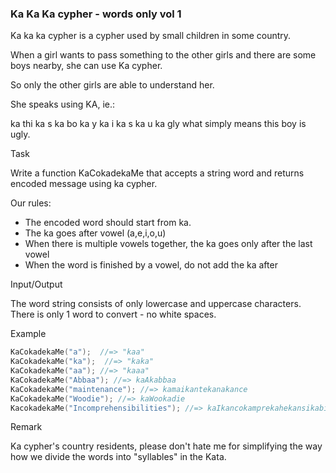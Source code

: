 ### Ka Ka Ka cypher - words only vol 1

Ka ka ka cypher is a cypher used by small children in some country. 

When a girl wants to pass something to the other girls and there are some boys nearby, she can use Ka cypher. 

So only the other girls are able to understand her.

She speaks using KA, ie.:

ka thi ka s ka bo ka y ka i ka s ka u ka gly what simply means this boy is ugly.

Task

Write a function KaCokadekaMe that accepts a string word and returns encoded message using ka cypher.

Our rules:

* The encoded word should start from ka.
* The ka goes after vowel (a,e,i,o,u)
* When there is multiple vowels together, the ka goes only after the last vowel
* When the word is finished by a vowel, do not add the ka after

Input/Output

The word string consists of only lowercase and uppercase characters. There is only 1 word to convert - no white spaces.

Example
```c
KaCokadekaMe("a");  //=> "kaa"
KaCokadekaMe("ka");  //=> "kaka"
KaCokadekaMe("aa"); //=> "kaaa"  
KaCokadekaMe("Abbaa"); //=> kaAkabbaa
KaCokadekaMe("maintenance"); //=> kamaikantekanakance
KaCokadekaMe("Woodie"); //=> kaWookadie
KacokadekaMe("Incomprehensibilities"); //=> kaIkancokamprekahekansikabikalikatiekas
```
Remark

Ka cypher's country residents, please don't hate me for simplifying the way how we divide the words into "syllables" in the Kata.
